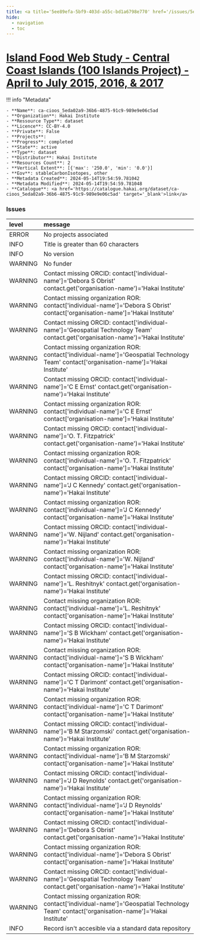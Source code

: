 ```yaml
---
title: <a title='5ee89efa-5bf9-403d-a55c-bd1a6798e770' href='/issues/5ee89efa-5bf9-403d-a55c-bd1a6798e770/' target='_blank'>Island Food Web Study - Central Coast Islands (100 Islands Project) - April to July 2015, 2016, & 2017</a>
hide:
  - navigation
  - toc
---
```


# <a title='5ee89efa-5bf9-403d-a55c-bd1a6798e770' href='/issues/5ee89efa-5bf9-403d-a55c-bd1a6798e770/' target='_blank'>Island Food Web Study - Central Coast Islands (100 Islands Project) - April to July 2015, 2016, & 2017</a>

<div id='map'></div>

!!! info "Metadata"
    
    - **Name**: ca-cioos_5eda02a9-36b6-4875-91c9-989e9e06c5ad 
    - **Organization**: Hakai Institute 
    - **Ressource Type**: dataset 
    - **Licence**: CC-BY-4.0 
    - **Private**: False 
    - **Projects**:  
    - **Progress**: completed 
    - **State**: active 
    - **Type**: dataset 
    - **Distributor**: Hakai Institute 
    - **Resources Count**: 2 
    - **Vertical Extent**: [{'max': '250.0', 'min': '0.0'}] 
    - **Eov**: stableCarbonIsotopes, other 
    - **Metadata Created**: 2024-05-14T19:54:59.781042 
    - **Metadata Modified**: 2024-05-14T19:54:59.781048 
    - **Catalogue**: <a href='https://catalogue.hakai.org/dataset/ca-cioos_5eda02a9-36b6-4875-91c9-989e9e06c5ad' target='_blank'>link</a> 

### Issues

| level   | message                                                                                                                                   |
|:--------|:------------------------------------------------------------------------------------------------------------------------------------------|
| ERROR   | No projects associated                                                                                                                    |
| INFO    | Title is greater than 60 characters                                                                                                       |
| INFO    | No version                                                                                                                                |
| WARNING | No funder                                                                                                                                 |
| WARNING | Contact missing ORCID: contact['individual-name']='Debora  S Obrist' contact.get('organisation-name')='Hakai Institute'                   |
| WARNING | Contact missing organization ROR:  contact['individual-name']='Debora  S Obrist' contact['organisation-name']='Hakai Institute'           |
| WARNING | Contact missing ORCID: contact['individual-name']='Geospatial Technology Team' contact.get('organisation-name')='Hakai Institute'         |
| WARNING | Contact missing organization ROR:  contact['individual-name']='Geospatial Technology Team' contact['organisation-name']='Hakai Institute' |
| WARNING | Contact missing ORCID: contact['individual-name']='C E Ernst' contact.get('organisation-name')='Hakai Institute'                          |
| WARNING | Contact missing organization ROR:  contact['individual-name']='C E Ernst' contact['organisation-name']='Hakai Institute'                  |
| WARNING | Contact missing ORCID: contact['individual-name']='O. T. Fitzpatrick' contact.get('organisation-name')='Hakai Institute'                  |
| WARNING | Contact missing organization ROR:  contact['individual-name']='O. T. Fitzpatrick' contact['organisation-name']='Hakai Institute'          |
| WARNING | Contact missing ORCID: contact['individual-name']='J C Kennedy' contact.get('organisation-name')='Hakai Institute'                        |
| WARNING | Contact missing organization ROR:  contact['individual-name']='J C Kennedy' contact['organisation-name']='Hakai Institute'                |
| WARNING | Contact missing ORCID: contact['individual-name']='W. Nijland' contact.get('organisation-name')='Hakai Institute'                         |
| WARNING | Contact missing organization ROR:  contact['individual-name']='W. Nijland' contact['organisation-name']='Hakai Institute'                 |
| WARNING | Contact missing ORCID: contact['individual-name']='L. Reshitnyk' contact.get('organisation-name')='Hakai Institute'                       |
| WARNING | Contact missing organization ROR:  contact['individual-name']='L. Reshitnyk' contact['organisation-name']='Hakai Institute'               |
| WARNING | Contact missing ORCID: contact['individual-name']='S B Wickham' contact.get('organisation-name')='Hakai Institute'                        |
| WARNING | Contact missing organization ROR:  contact['individual-name']='S B Wickham' contact['organisation-name']='Hakai Institute'                |
| WARNING | Contact missing ORCID: contact['individual-name']='C T Darimont' contact.get('organisation-name')='Hakai Institute'                       |
| WARNING | Contact missing organization ROR:  contact['individual-name']='C T Darimont' contact['organisation-name']='Hakai Institute'               |
| WARNING | Contact missing ORCID: contact['individual-name']='B M Starzomski' contact.get('organisation-name')='Hakai Institute'                     |
| WARNING | Contact missing organization ROR:  contact['individual-name']='B M Starzomski' contact['organisation-name']='Hakai Institute'             |
| WARNING | Contact missing ORCID: contact['individual-name']='J D Reynolds' contact.get('organisation-name')='Hakai Institute'                       |
| WARNING | Contact missing organization ROR:  contact['individual-name']='J D Reynolds' contact['organisation-name']='Hakai Institute'               |
| WARNING | Contact missing ORCID: contact['individual-name']='Debora  S Obrist' contact.get('organisation-name')='Hakai Institute'                   |
| WARNING | Contact missing organization ROR:  contact['individual-name']='Debora  S Obrist' contact['organisation-name']='Hakai Institute'           |
| WARNING | Contact missing ORCID: contact['individual-name']='Geospatial Technology Team' contact.get('organisation-name')='Hakai Institute'         |
| WARNING | Contact missing organization ROR:  contact['individual-name']='Geospatial Technology Team' contact['organisation-name']='Hakai Institute' |
| INFO    | Record isn't accesible via a standard data repository                                                                                     |

<script>
   document.addEventListener("DOMContentLoaded", function() {
    var map = L.map('map').setView([51.505, -125.09], 5);
    L.tileLayer('https://tile.openstreetmap.org/{z}/{x}/{y}.png', {
        maxZoom: 19,
        attribution: '&copy; <a href="http://www.openstreetmap.org/copyright">OpenStreetMap</a>'
    }).addTo(map);
    var geojsonFeature = {
        "type": "Feature",
        "properties": {
            "name" : "<a title='5ee89efa-5bf9-403d-a55c-bd1a6798e770' href='/issues/5ee89efa-5bf9-403d-a55c-bd1a6798e770/' target='_blank'>Island Food Web Study - Central Coast Islands (100 Islands Project) - April to July 2015, 2016, & 2017</a>"
        },
        "geometry": {'type': 'Polygon', 'coordinates': [[[-128.6, 51.39], [-127.6, 51.39], [-127.6, 52.08], [-128.6, 52.08], [-128.6, 51.39]]]}
    }
    L.geoJSON(geojsonFeature).addTo(map);
   })
</script>